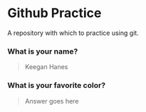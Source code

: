 # Github Practice

A repository with which to practice using git.

### What is your name?

> Keegan Hanes


### What is your favorite color?

> Answer goes here
